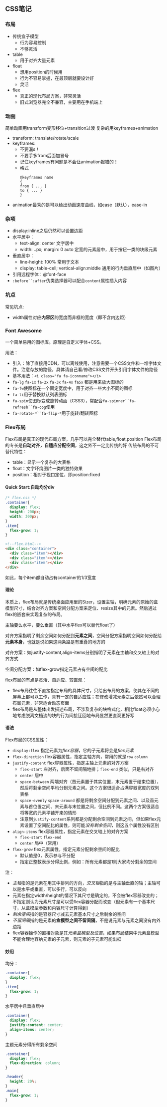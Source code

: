 ## CSS笔记
### 布局
- 传统盒子模型
  - 行为容易控制
  - 不够灵活
- table
  - 用于对齐大量元素
- float
  - 想用position的时候用
  - 行为不容易掌握，在最顶层就要设计好
  - 灵活
- flex
  - 真正的现代布局方案，非常灵活
  - 旧式浏览器完全不兼容，主要用在手机端上
### 动画
简单动画用transform变形移位+transition过渡
复杂的用keyframes+animation
- transform: translate/rotate/scale
- keyframes:
  - 不要漏s！
  - 不要手多from后面加冒号
  - 记住keyframes有问题是不会让animation报错的！
  - 格式
    ```
    @keyframes name
    {
    from { ... }
    to { ... }
    }
    ```
- animation最秀的是可以给出动画速度曲线，如ease（默认），ease-in
### 杂项
- display:inline之后仍然可以设置边距
- 水平居中：
  - text-align: center 文字居中
  - width: ..px; margin: 0 auto 定宽的元素居中，用于按钮一类的块级元素
- 垂直居中：
  - line-height: 100% 常用于文本
  - display: table-cell; vertical-align:middle 通用的行内垂直居中（如图片）
- 引用远程字体：@font-face
- `:before``:after`伪类选择器可以配合`content`属性插入内容
### 坑点
常见坑点:
- width属性对应**内容区**的宽度而非框的宽度（即不含内边距）
### Font Awesome
一个简单易用的图标库。原理是自定义字体+CSS。

用法：
- 引入：除了直接用CDN，可以离线使用，注意需要一个CSS文件和一堆字体文件。注意存放的路径，具体请自己看/修改CSS文件开头引用字体文件的路径
- 基本用法：`<i class="fa fa-iconname"></i>`
- `fa-lg` `fa-1x` `fa-2x` `fa-3x` `fa-4x` `fa5x` 都是用来放大图标的
- `fa-fw`使图标在一个固定宽度中，用于对齐一些大小不同的图标
- `fa-li`用于替换默认列表图标
- `fa-spin`使图标变成旋转动画（CSS3），常配合`fa-spinner``fa-refresh``fa-cog`使用
- `fa-rotate-*``fa-flip-*`用于旋转/翻转图标

### Flex布局
Flex布局是真正的现代布局方案，几乎可以完全替代table,float,position
Flex布局的专长是**自动对齐，自适应分配空间**，这之外不一定比传统的好
传统布局的不可替代特性：
- table：显示一个复杂的大表格
- float：文字环绕图片一类的独特效果
- position：相对于视口定位，即position:fixed

#### Quick Start:自动均分div
```css
/* flex.css */
.container{
  display: flex;
  height: 200px;
  width: 300px;
}
.item{
  flex-grow: 1;
}
```
```html
<!--flex.html-->
<div class="container">
  <div class="item"></div>
  <div class="item"></div>
  <div class="item"></div>
</div>
```
如此，每个item都自动占有container的1/3宽度

#### 理论
本质上，flex布局就是传统桌面应用里的Sizer，设置主轴，明确元素的原始的盒模型尺寸，结合对齐方案和空间分配方案来定位、resize其中的元素。然后通过flex的嵌套来实现复杂的布局。

主轴要么水平，要么垂直（其中水平flex可以替代float了）

对齐方案指明了剩余空间如何分配到**元素之间**，空间分配方案指明空间如何分配给**元素本身**，也就是说如果这两条路是有重叠的地方的

对齐方案：如justify-content,align-items分别指明了元素在主轴和交叉轴上的对齐方式

空间分配方案：如flex-grow指定元素占有空间的配比

flex布局的有点是灵活、自适应、较直观：
- flex布局往往不直接指定布局的具体尺寸，只给出布局的方案，使其在不同的屏幕上都可以工作，具有一定的自适应性；在修改增减元素之后依然可以合理布局元素，非常适合动态页面
- flex布局是从整体出发描述布局，不涉及复杂的块格式化，相比float必须小心地考虑脱离文档流的块的行为间接迂回地布局显然更直观更好写

#### 语法
Flex布局的CSS属性：
- `display:flex` 指定元素为*flex容器*，它的子元素将会是*flex元素*
- `flex-direction` flex容器属性，指定主轴方向，常用的就是`row` `column`
- `justify-content` flex容器属性，指定主轴上元素的对齐方案
  - `flex-start` 左对齐，后面不留间隔地排；`flex-end` 类似，只是右对齐
  - `center` 居中
  - `space-between` 两端对齐（首元素置于其实位置，末元素置于结束位置），然后将剩余空间平均分到元素之间。这个方案很适合占满容器宽度的双列表格
  - `space-evenly` `space-around` 都是将剩余空间分配到元素之间、以及首元素与首位置之间、末元素与末位置之间，但比例不同。这两个方案很适合将等宽的元素平铺开来的情形
  - 注意到`justify-content`系列都是分配剩余空间到元素之间，但如果flex元素设置了空间配比的属性，则可能*没有剩余空间*，则这五个属性没有区别
- `align-items` flex容器属性，指定元素在交叉轴上的对齐方案
  - `flex-start` `flex-end` 
  - `center` 局中（常用）
- `flex-grow` flex元素属性，指定元素分配剩余空间的配比
  - 默认值是0，表示参与不分配
  - 指定正整数表示分得比例，例如：所有元素都是1则大家均分剩余的空间
  
注：
- *主轴*指的是元素在用其中排列的方向，*交叉轴*指的是与主轴垂直的轴；主轴可以是水平或垂直，可以多行，可以反向
- 元素在指定width/height的情况下其尺寸是确定的，不会被flex容器改变的；不指定则认为元素尺寸是可以受flex容器分配而改变（但元素有一个基本尺寸，从盒模型参数和内容尺寸计算得到）
- *剩余空间*指的是容器尺寸减去元素基本尺寸之后剩余的空间
- *不留间隔*指的是元素的**盒模型之间不留间隔**，不是说元素与元素之间没有内外边距
- flex容器操作的直接对象是其*元素盒模型及位置*，如果布局结果中元素盒模型不能合理地容纳元素的子元素，则元素的子元素可能出框

#### 妙用
均分：
```css
.container{
  display: flex;
}
.item{
  flex-grow: 1;
}
```

水平居中且垂直居中
```css
.container{
  display: flex;
  justify-content: center;
  align-items: center;
}
```

主题元素分得所有剩余空间
```css
.container{
  display: flex;
  flex-direction: column;
}

.header{
  height: 20%;
}
.main{
  flex-grow: 1;
}
```
